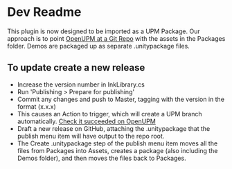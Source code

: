 # Dev Readme

This plugin is now designed to be imported as a UPM Package.
Our approach is to point [OpenUPM at a Git Repo](https://openupm.com/packages/com.inklestudios.ink-unity-integration/) with the assets in the Packages folder.
Demos are packaged up as separate .unitypackage files.

## To update create a new release
- Increase the version number in InkLibrary.cs
- Run 'Publishing > Prepare for publishing'
- Commit any changes and push to Master, tagging with the version in the format (x.x.x)
- This causes an Action to trigger, which will create a UPM branch automatically. [Check it succeeded on OpenUPM](https://openupm.com/packages/com.inkle.ink-unity-integration/?subPage=pipelines)
- Draft a new release on GitHub, attaching the .unitypackage that the publish menu item will have output to the repo root.
- The Create .unitypackage step of the publish menu item moves all the files from Packages into Assets, creates a package (also including the Demos folder), and then moves the files back to Packages.